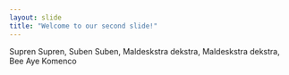 ```yaml
---
layout: slide
title: "Welcome to our second slide!"
---
```


Supren Supren, Suben Suben, Maldeskstra dekstra, Maldeskstra dekstra, Bee Aye Komenco
